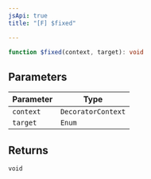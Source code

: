 ```yaml
---
jsApi: true
title: "[F] $fixed"

---
```

```ts
function $fixed(context, target): void
```

## Parameters

| Parameter | Type |
| ------ | ------ |
| `context` | `DecoratorContext` |
| `target` | `Enum` |

## Returns

`void`
